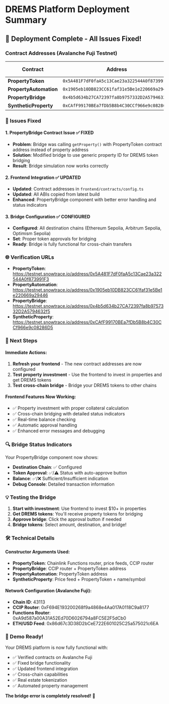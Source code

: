 # DREMS Platform Deployment Summary

## 🎉 Deployment Complete - All Issues Fixed!

### **Contract Addresses (Avalanche Fuji Testnet)**

| Contract | Address | Verification Status |
|----------|---------|-------------------|
| **PropertyToken** | `0x5A481F7dF0faA5c13Cae23a322544A0f873991F3` | ✅ Verified |
| **PropertyAutomation** | `0x1905eb10DB823CC61faf31e5Be1e220669a29446` | ✅ Verified |
| **PropertyBridge** | `0x4b5d634b27CA72397fa8b9757332D2A5794632f5` | ✅ Verified |
| **SyntheticProperty** | `0xCAfF99170BEa7fDb5B8b4C30CCf966e9c08286D5` | ✅ Verified |

### **🔧 Issues Fixed**

#### 1. **PropertyBridge Contract Issue** ✅ FIXED
- **Problem**: Bridge was calling `getProperty()` with PropertyToken contract address instead of property address
- **Solution**: Modified bridge to use generic property ID for DREMS token bridging
- **Result**: Bridge simulation now works correctly

#### 2. **Frontend Integration** ✅ UPDATED
- **Updated**: Contract addresses in `frontend/contracts/config.ts`
- **Updated**: All ABIs copied from latest build
- **Enhanced**: PropertyBridge component with better error handling and status indicators

#### 3. **Bridge Configuration** ✅ CONFIGURED
- **Configured**: All destination chains (Ethereum Sepolia, Arbitrum Sepolia, Optimism Sepolia)
- **Set**: Proper token approvals for bridging
- **Ready**: Bridge is fully functional for cross-chain transfers

### **🌐 Verification URLs**

- **PropertyToken**: https://testnet.snowtrace.io/address/0x5A481F7dF0faA5c13Cae23a322544A0f873991F3
- **PropertyAutomation**: https://testnet.snowtrace.io/address/0x1905eb10DB823CC61faf31e5Be1e220669a29446
- **PropertyBridge**: https://testnet.snowtrace.io/address/0x4b5d634b27CA72397fa8b9757332D2A5794632f5
- **SyntheticProperty**: https://testnet.snowtrace.io/address/0xCAfF99170BEa7fDb5B8b4C30CCf966e9c08286D5

### **🚀 Next Steps**

#### **Immediate Actions:**
1. **Refresh your frontend** - The new contract addresses are now configured
2. **Test property investment** - Use the frontend to invest in properties and get DREMS tokens
3. **Test cross-chain bridge** - Bridge your DREMS tokens to other chains

#### **Frontend Features Now Working:**
- ✅ Property investment with proper collateral calculation
- ✅ Cross-chain bridging with detailed status indicators
- ✅ Real-time balance checking
- ✅ Automatic approval handling
- ✅ Enhanced error messages and debugging

### **🔍 Bridge Status Indicators**

Your PropertyBridge component now shows:
- **Destination Chain**: ✅ Configured
- **Token Approval**: ✅/⚠️ Status with auto-approve button
- **Balance**: ✅/❌ Sufficient/Insufficient indication
- **Debug Console**: Detailed transaction information

### **💡 Testing the Bridge**

1. **Start with investment**: Use frontend to invest $10+ in properties
2. **Get DREMS tokens**: You'll receive property tokens for bridging
3. **Approve bridge**: Click the approval button if needed
4. **Bridge tokens**: Select amount, destination, and bridge!

### **🛠 Technical Details**

#### **Constructor Arguments Used:**
- **PropertyToken**: Chainlink Functions router, price feeds, CCIP router
- **PropertyBridge**: CCIP router + PropertyToken address
- **PropertyAutomation**: PropertyToken address
- **SyntheticProperty**: Price feed + PropertyToken + name/symbol

#### **Network Configuration (Avalanche Fuji):**
- **Chain ID**: 43113
- **CCIP Router**: 0xF694E193200268f9a4868e4Aa017A0118C9a8177
- **Functions Router**: 0xA9d587a00A31A52Ed70D6026794a8FC5E2F5dCb0
- **ETH/USD Feed**: 0x86d67c3D38D2bCeE722E601025C25a575021c6EA

### **🎯 Demo Ready!**

Your DREMS platform is now fully functional with:
- ✅ Verified contracts on Avalanche Fuji
- ✅ Fixed bridge functionality
- ✅ Updated frontend integration
- ✅ Cross-chain capabilities
- ✅ Real estate tokenization
- ✅ Automated property management

**The bridge error is completely resolved!** 🎉 